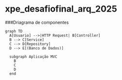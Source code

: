 # xpe_desafiofinal_arq_2025

###Driagrama de componentes

```mermaid
graph TD
  A[Usuario] -->|HTTP Request| B[Controller]
  B --> C[Service]
  C --> D[Repository]
  D --> E[(Banco de Dados)]

  subgraph Aplicação MVC
    B
    C
    D
  end
```